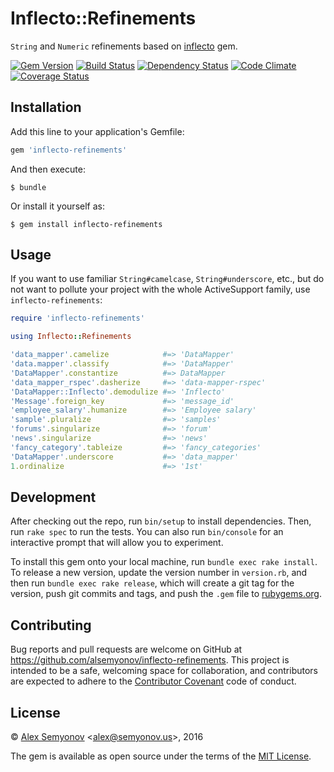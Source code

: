 # Inflecto::Refinements

`String` and `Numeric` refinements based on [inflecto](https://rubygems.org/gems/inflecto) gem.

[![Gem Version](https://badge.fury.io/rb/inflecto-refinements.png)][gem]
[![Build Status](https://secure.travis-ci.org/alsemyonov/inflecto-refinements.png?branch=master)][travis]
[![Dependency Status](https://gemnasium.com/alsemyonov/inflecto-refinements.png)][gemnasium]
[![Code Climate](https://codeclimate.com/github/alsemyonov/inflecto-refinements.png)][codeclimate]
[![Coverage Status](https://coveralls.io/repos/alsemyonov/inflecto-refinements/badge.png?branch=master)][coveralls]

## Installation

Add this line to your application's Gemfile:

```ruby
gem 'inflecto-refinements'
```

And then execute:

    $ bundle

Or install it yourself as:

    $ gem install inflecto-refinements

## Usage

If you want to use familiar `String#camelcase`, `String#underscore`, etc.,
but do not want to pollute your project with the whole ActiveSupport family,
use `inflecto-refinements`:

``` ruby
require 'inflecto-refinements'

using Inflecto::Refinements

'data_mapper'.camelize            #=> 'DataMapper'
'data.mapper'.classify            #=> 'DataMapper'
'DataMapper'.constantize          #=> DataMapper
'data_mapper_rspec'.dasherize     #=> 'data-mapper-rspec'
'DataMapper::Inflecto'.demodulize #=> 'Inflecto'
'Message'.foreign_key             #=> 'message_id'
'employee_salary'.humanize        #=> 'Employee salary'
'sample'.pluralize                #=> 'samples'
'forums'.singularize              #=> 'forum'
'news'.singularize                #=> 'news'
'fancy_category'.tableize         #=> 'fancy_categories'
'DataMapper'.underscore           #=> 'data_mapper'
1.ordinalize                      #=> '1st'
```

## Development

After checking out the repo, run `bin/setup` to install dependencies. Then, run `rake spec` to run the tests. You can also run `bin/console` for an interactive prompt that will allow you to experiment.

To install this gem onto your local machine, run `bundle exec rake install`. To release a new version, update the version number in `version.rb`, and then run `bundle exec rake release`, which will create a git tag for the version, push git commits and tags, and push the `.gem` file to [rubygems.org](https://rubygems.org).

## Contributing

Bug reports and pull requests are welcome on GitHub at https://github.com/alsemyonov/inflecto-refinements. This project is intended to be a safe, welcoming space for collaboration, and contributors are expected to adhere to the [Contributor Covenant](http://contributor-covenant.org) code of conduct.


## License

© [Alex Semyonov](https://al.semyonov.us/) <[alex@semyonov.us](mailto:alex@semyonov.us?subject=inflecto-refinements)>, 2016

The gem is available as open source under the terms of the [MIT License](http://opensource.org/licenses/MIT).

[gem]: https://rubygems.org/gems/inflecto-refinements
[travis]: https://travis-ci.org/alsemyonov/inflecto-refinements
[gemnasium]: https://gemnasium.com/alsemyonov/inflecto-refinements
[codeclimate]: https://codeclimate.com/github/alsemyonov/inflecto-refinements
[coveralls]: https://coveralls.io/r/alsemyonov/inflecto-refinements
